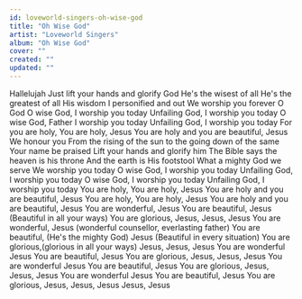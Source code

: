 ```yaml
---
id: loveworld-singers-oh-wise-god
title: "Oh Wise God"
artist: "Loveworld Singers"
album: "Oh Wise God"
cover: ""
created: ""
updated: ""
---
```


Hallelujah
Just lift your hands and glorify God
He's the wisest of all
He's the greatest of all
His wisdom I personified and out
We worship you forever O God
O wise God, I worship you today
Unfailing God, I worship you today
O wise God, Father I worship you today
Unfailing God, I worship you today
For you are holy, You are holy, Jesus
You are holy and you are beautiful, Jesus
We honour you
From the rising of the sun to the going down of the same
Your name be praised
Lift your hands and glorify him
The Bible says the heaven is his throne
And the earth is His footstool
What a mighty God we serve
We worship you today
O wise God, I worship you today
Unfailing God, I worship you today
O wise God, I worship you today
Unfailing God, I worship you today
You are holy, You are holy, Jesus
You are holy and you are beautiful, Jesus
You are holy, You are holy, Jesus
You are holy and you are beautiful, Jesus
You are wonderful, Jesus
You are beautiful, Jesus (Beautiful in all your ways)
You are glorious, Jesus, Jesus, Jesus
You are wonderful, Jesus (wonderful counsellor, everlasting father)
You are beautiful, (He's the mighty God) Jesus (Beautiful in every situation)
You are glorious,(glorious in all your ways) Jesus, Jesus, Jesus
You are wonderful Jesus
You are beautiful, Jesus
You are glorious, Jesus, Jesus, Jesus
You are wonderful Jesus
You are beautiful, Jesus
You are glorious, Jesus, Jesus, Jesus
You are wonderful Jesus
You are beautiful, Jesus
You are glorious, Jesus, Jesus, Jesus
Jesus, Jesus